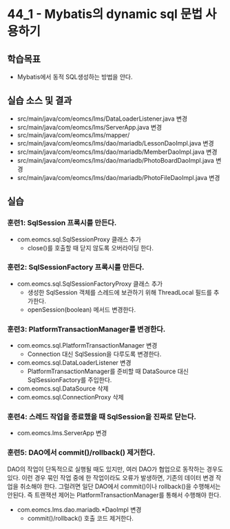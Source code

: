 # 44_1 - Mybatis의 dynamic sql 문법 사용하기

## 학습목표

- Mybatis에서 동적 SQL생성하는 방법을 안다.

## 실습 소스 및 결과

- src/main/java/com/eomcs/lms/DataLoaderListener.java 변경
- src/main/java/com/eomcs/lms/ServerApp.java 변경
- src/main/java/com/eomcs/lms/mapper/
- src/main/java/com/eomcs/lms/dao/mariadb/LessonDaoImpl.java 변경
- src/main/java/com/eomcs/lms/dao/mariadb/MemberDaoImpl.java 변경
- src/main/java/com/eomcs/lms/dao/mariadb/PhotoBoardDaoImpl.java 변경
- src/main/java/com/eomcs/lms/dao/mariadb/PhotoFileDaoImpl.java 변경

## 실습  

### 훈련1: SqlSession 프록시를 만든다.

- com.eomcs.sql.SqlSessionProxy 클래스 추가
  - close()를 호출할 때 닫지 않도록 오버라이딩 한다.
  
### 훈련2: SqlSessionFactory 프록시를 만든다.

- com.eomcs.sql.SqlSessionFactoryProxy 클래스 추가
  - 생성한 SqlSession 객체를 스레드에 보관하기 위해 ThreadLocal 필드를 추가한다.
  - openSession(boolean) 메서드 변경한다.

### 훈련3: PlatformTransactionManager를 변경한다.

- com.eomcs.sql.PlatformTransactionManager 변경
  - Connection 대신 SqlSession을 다루도록 변경한다. 
- com.eomcs.sql.DataLoaderListener 변경
  - PlatformTransactionManager를 준비할 때 DataSource 대신 SqlSessionFactory를 주입한다.
- com.eomcs.sql.DataSource 삭제
- com.eomcs.sql.ConnectionProxy 삭제

### 훈련4: 스레드 작업을 종료했을 때 SqlSession을 진짜로 닫는다.

- com.eomcs.lms.ServerApp 변경

### 훈련5: DAO에서 commit()/rollback() 제거한다.

DAO의 작업이 단독적으로 실행될 때도 있지만,
여러 DAO가 협업으로 동작하는 경우도 있다.
이런 경우 묶인 작업 중에 한 작업이라도 오류가 발생하면,
기존의 데이터 변경 작업을 취소해야 한다.
그럴려면 일단 DAO에서 commit()이나 rollback()을 수행해서는 안된다.
즉 트랜잭션 제어는 PlatformTransactionManager를 통해서 수행해야 한다.

- com.eomcs.lms.dao.mariadb.*DaoImpl 변경
  - commit()/rollback() 호출 코드 제거한다.
